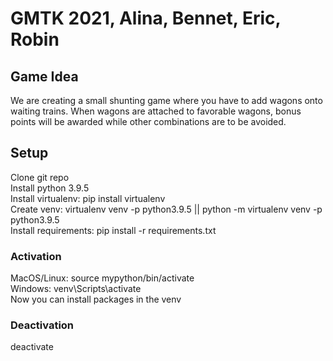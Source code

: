 # GMTK 2021, Alina, Bennet, Eric, Robin

## Game Idea
We are creating a small shunting game where you have to add wagons onto waiting trains.
When wagons are attached to favorable wagons, bonus points will be awarded while other combinations are to be avoided.


## Setup

Clone git repo <br>
Install python 3.9.5 <br>
Install virtualenv: pip install virtualenv <br>
Create venv: virtualenv venv -p python3.9.5 || python -m virtualenv venv -p python3.9.5 <br>
Install requirements: pip install -r requirements.txt <br>

### Activation
MacOS/Linux: source mypython/bin/activate <br>
Windows: venv\Scripts\activate <br>
Now you can install packages in the venv <br>

### Deactivation
deactivate
